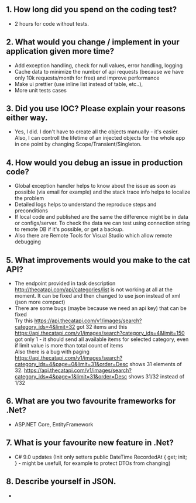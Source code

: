 ## 1.	How long did you spend on the coding test? 
 * 2 hours for code without tests. 
## 2.	What would you change / implement in your application given more time?
 * Add exception handling, check for null values, error handling, logging
 * Cache data to minimize the number of api requests (because we have only 10k requests/month for free) and improve performance
 * Make ui prettier (use inline list instead of table, etc..), 
 * More unit tests cases
## 3.	Did you use IOC? Please explain your reasons either way.
 * Yes, I did. I don't have to create all the objects manually - it's easier. Also, I can controll the lifetime of an injected objects for the whole app in one point by changing Scope/Transient/Singleton. 
## 4.	How would you debug an issue in production code?
 * Global exception handler helps to know about the issue as soon as possible (via email for example) and the stack trace info helps to localize the problem
 * Detailed logs helps to understand the reproduce steps and preconditions
 * If local code and published are the same the difference might be in data or configs/server. To check the data we can test using connection string to remote DB if it's possible, or get a backup. 
 * Also there are Remote Tools for Visual Studio which allow remote debugging
## 5.	What improvements would you make to the cat API?
 * The endpoint provided in task description http://thecatapi.com/api/categories/list is not working at all at the moment. It can be fixed and then changed to use json instead of xml (json more compact)
 * There are some bugs (maybe because we need an api key) that can be fixed  
 Try this 
https://api.thecatapi.com/v1/images/search?category_ids=4&limit=32 got 32 items
and this 
https://api.thecatapi.com/v1/images/search?category_ids=4&limit=150 got only 1 - it should send all available items for selected category, even if limit value is more than total count of items  
 Also there is a bug with paging
https://api.thecatapi.com/v1/images/search?category_ids=4&page=0&limit=31&order=Desc
shows 31 elements of 32. 
https://api.thecatapi.com/v1/images/search?category_ids=4&page=1&limit=31&order=Desc shows 31/32 instead of 1/32
## 6.	What are you two favourite frameworks for .Net?
 * ASP.NET Core, EntityFramework
## 7.	What is your favourite new feature in .Net?
 * C# 9.0 updates (Init only setters public DateTime RecordedAt { get; init; } - might be usefull, for example to protect DTOs from changing)
## 8.	Describe yourself in JSON.
 *  
